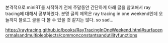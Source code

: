 
본격적으로 miniRT를 시작하기 전에 주말동안 간단하게 아래 글을 참고해서 ray tracing에 대해서 공부하였다.
분명 글의 제목은 ray tracing in one weekend인데 오늘까지 블로그 글을 다 볼 수 있을 것 같지는 않다. so sad...

https://raytracing.github.io/books/RayTracingInOneWeekend.html#surfacenormalsandmultipleobjects/commonconstantsandutilityfunctions